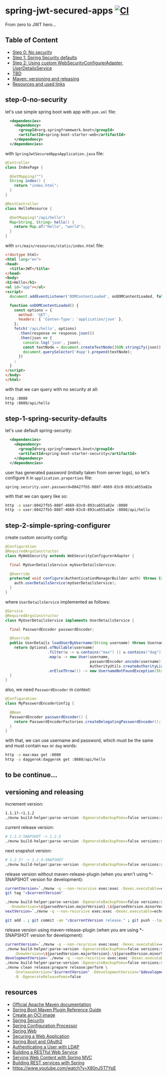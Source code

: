# spring-jwt-secured-apps [![CI](https://github.com/daggerok/spring-jwt-secured-apps/workflows/CI/badge.svg)](https://github.com/daggerok/spring-jwt-secured-apps/actions?query=workflow%3ACI)
From zero to JWT hero...

## Table of Content
* [Step 0: No security](#step-0-no-security)
* [Step 1: Spring Security defaults](#step-1-spring-security-defaults)
* [Step 2: Using custom WebSecurityConfigurerAdapter, UserDetailsService](#step-2-simple-spring-configurer)
* [TBD](#to-be-continue)
* [Maven: versioning and releasing](#versioning-and-releasing)
* [Resources and used links](#resources)

## step-0-no-security

let's use simple spring boot web app with `pom.xml` file:

```xml
  <dependencies>
    <dependency>
      <groupId>org.springframework.boot</groupId>
      <artifactId>spring-boot-starter-web</artifactId>
    </dependency>
  </dependencies>
```

with `SpringJwtSecuredAppsApplication.java` file:

```java
@Controller
class IndexPage {

  @GetMapping("")
  String index() {
    return "index.html";
  }
}

@RestController
class HelloResource {

  @GetMapping("/api/hello")
  Map<String, String> hello() {
    return Map.of("Hello", "world");
  }
}
```

with `src/main/resources/static/index.html` file:

```html
<!doctype html>
<html lang="en">
<head>
  <title>JWT</title>
</head>
<body>
<h1>Hello</h1>
<ul id="app"></ul>
<script>
  document.addEventListener('DOMContentLoaded', onDOMContentLoaded, false);

  function onDOMContentLoaded() {
    const options = {
      method: 'GET',
      headers: { 'Conten-Type': 'application/json' },
    };
    fetch('/api/hello', options)
      .then(response => response.json())
      .then(json => {
        console.log('json', json);
        const textNode = document.createTextNode(JSON.stringify(json));
        document.querySelector('#app').prepend(textNode);
      })
    ;
  }
</script>
</body>
</html>
```

with that we can query with no security at all:

```bash
http :8080
http :8080/api/hello
```

## step-1-spring-security-defaults

let's use default spring-security:

```xml
  <dependencies>
    <dependency>
      <groupId>org.springframework.boot</groupId>
      <artifactId>spring-boot-starter-security</artifactId>
    </dependency>
  </dependencies>
```

user has generated password (initially taken from server logs), so let's configure it in `application.properties` file:

```properties
spring.security.user.password=80427fb5-888f-4669-83c0-893ca655a82e
```

with that we can query like so:

```bash
http -a user:80427fb5-888f-4669-83c0-893ca655a82e :8080
http -a user:80427fb5-888f-4669-83c0-893ca655a82e :8080/api/hello
```

## step-2-simple-spring-configurer

create custom security config:

```java
@Configuration
@RequiredArgsConstructor
class MyWebSecurity extends WebSecurityConfigurerAdapter {

  final MyUserDetailsService myUserDetailsService;

  @Override
  protected void configure(AuthenticationManagerBuilder auth) throws Exception {
    auth.userDetailsService(myUserDetailsService);
  }
}
```

where `UserDetailsService` implemented as follows:

```java
@Service
@RequiredArgsConstructor
class MyUserDetailsService implements UserDetailsService {

  final PasswordEncoder passwordEncoder;

  @Override
  public UserDetails loadUserByUsername(String username) throws UsernameNotFoundException {
    return Optional.ofNullable(username)
                   .filter(u -> u.contains("max") || u.contains("dag"))
                   .map(u -> new User(username,
                                      passwordEncoder.encode(username),
                                      AuthorityUtils.createAuthorityList("USER")))
                   .orElseThrow(() -> new UsernameNotFoundException(String.format("User %s not found.", username)));
  }
}
```

also, we need `PasswordEncoder` in context:

```java
@Configuration
class MyPasswordEncoderConfig {

  @Bean
  PasswordEncoder passwordEncoder() {
    return PasswordEncoderFactories.createDelegatingPasswordEncoder();
  }
}
```

with that, we can use username and password, which must be the same and must contain `max` or `dag` words:

```bash
http -a max:max get :8080
http -a daggerok:daggerok get :8080/api/hello
```

## to be continue...

## versioning and releasing

increment version:

```bash
1.1.1?->1.1.2
./mvnw build-helper:parse-version -DgenerateBackupPoms=false versions:set -DgenerateBackupPoms=false -DnewVersion=\${parsedVersion.majorVersion}.\${parsedVersion.minorVersion}.\${parsedVersion.nextIncrementalVersion}
```

current release version:

```bash
# 1.2.3-SNAPSHOT -> 1.2.3
./mvnw build-helper:parse-version -DgenerateBackupPoms=false versions:set -DgenerateBackupPoms=false -DnewVersion=\${parsedVersion.majorVersion}.\${parsedVersion.minorVersion}.\${parsedVersion.incrementalVersion}
```

next snapshot version:

```bash
# 1.2.3? -> 1.2.4-SNAPSHOT
./mvnw build-helper:parse-version -DgenerateBackupPoms=false versions:set -DgenerateBackupPoms=false -DnewVersion=\${parsedVersion.majorVersion}.\${parsedVersion.minorVersion}.\${parsedVersion.nextIncrementalVersion}-SNAPSHOT
```

release version without maven-release-plugin (when you aren't using *-SNAPSHOT version for development):

```bash
currentVersion=`./mvnw -q --non-recursive exec:exec -Dexec.executable=echo -Dexec.args='${project.version}'`
git tag "v$currentVersion"

./mvnw build-helper:parse-version -DgenerateBackupPoms=false versions:set -DgenerateBackupPoms=false \
  -DnewVersion=\${parsedVersion.majorVersion}.\${parsedVersion.minorVersion}.\${parsedVersion.nextIncrementalVersion}
nextVersion=`./mvnw -q --non-recursive exec:exec -Dexec.executable=echo -Dexec.args='${project.version}'`

git add . ; git commit -am "v$currentVersion release." ; git push --tags
```

release version using maven-release-plugin (when you are using *-SNAPSHOT version for development):

```bash
currentVersion=`./mvnw -q --non-recursive exec:exec -Dexec.executable=echo -Dexec.args='${project.version}'`
./mvnw build-helper:parse-version -DgenerateBackupPoms=false versions:set \
    -DnewVersion=\${parsedVersion.majorVersion}.\${parsedVersion.minorVersion}.\${parsedVersion.nextIncrementalVersion}
developmentVersion=`./mvnw -q --non-recursive exec:exec -Dexec.executable=echo -Dexec.args='${project.version}'`
./mvnw build-helper:parse-version -DgenerateBackupPoms=false versions:set -DnewVersion="$currentVersion"
./mvnw clean release:prepare release:perform \
    -DreleaseVersion="$currentVersion" -DdevelopmentVersion="$developmentVersion" \
    -B -DgenerateReleasePoms=false
```

## resources

* [Official Apache Maven documentation](https://maven.apache.org/guides/index.html)
* [Spring Boot Maven Plugin Reference Guide](https://docs.spring.io/spring-boot/docs/2.3.0.M4/maven-plugin/reference/html/)
* [Create an OCI image](https://docs.spring.io/spring-boot/docs/2.3.0.M4/maven-plugin/reference/html/#build-image)
* [Spring Security](https://docs.spring.io/spring-boot/docs/2.2.6.RELEASE/reference/htmlsingle/#boot-features-security)
* [Spring Configuration Processor](https://docs.spring.io/spring-boot/docs/2.2.6.RELEASE/reference/htmlsingle/#configuration-metadata-annotation-processor)
* [Spring Web](https://docs.spring.io/spring-boot/docs/2.2.6.RELEASE/reference/htmlsingle/#boot-features-developing-web-applications)
* [Securing a Web Application](https://spring.io/guides/gs/securing-web/)
* [Spring Boot and OAuth2](https://spring.io/guides/tutorials/spring-boot-oauth2/)
* [Authenticating a User with LDAP](https://spring.io/guides/gs/authenticating-ldap/)
* [Building a RESTful Web Service](https://spring.io/guides/gs/rest-service/)
* [Serving Web Content with Spring MVC](https://spring.io/guides/gs/serving-web-content/)
* [Building REST services with Spring](https://spring.io/guides/tutorials/bookmarks/)
* https://www.youtube.com/watch?v=X80nJ5T7YpE
